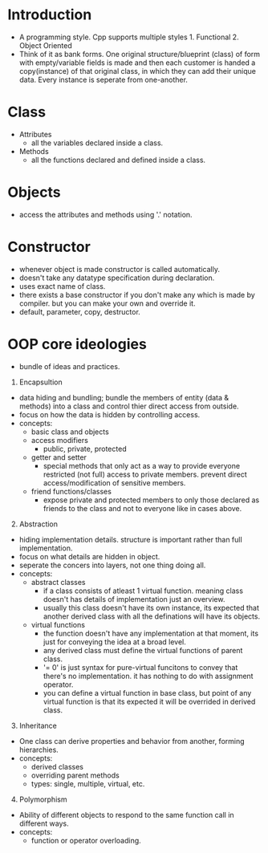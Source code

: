 # Introduction
- A programming style. Cpp supports multiple styles 1. Functional 2. Object Oriented
- Think of it as bank forms. One original structure/blueprint (class) of form with empty/variable fields is made and then each customer is handed a copy(instance) of that original class, in which they can add their unique data. Every instance is seperate from one-another.

# Class
- Attributes
    - all the variables declared inside a class.
- Methods
    - all the functions declared and defined inside a class.

# Objects
- access the attributes and methods using '.' notation.

# Constructor
- whenever object is made constructor is called automatically.
- doesn't take any datatype specification during declaration.
- uses exact name of class.
- there exists a base constructor if you don't make any which is made by compiler. but you can make your own and override it.
- default, parameter, copy, destructor.

# OOP core ideologies
- bundle of ideas and practices.
1. Encapsultion
- data hiding and bundling; bundle the members of entity (data & methods) into a class and control thier direct access from outside.
- focus on how the data is hidden by controlling access.
- concepts:
    - basic class and objects
    - access modifiers
        - public, private, protected
    - getter and setter
        - special methods that only act as a way to provide everyone restricted (not full) access to private members. prevent direct access/modification of sensitive members.
    - friend functions/classes
        - expose private and protected members to only those declared as friends to the class and not to everyone like in cases above.
2. Abstraction
- hiding implementation details. structure is important rather than full implementation.
- focus on what details are hidden in object.
- seperate the concers into layers, not one thing doing all.
- concepts:
    - abstract classes
        - if a class consists of atleast 1 virtual function. meaning class doesn't has details of implementation just an overview.
        - usually this class doesn't have its own instance, its expected that another derived class with all the definations will have its objects.
    - virtual functions
        - the function doesn't have any implementation at that moment, its just for conveying the idea at a broad level.
        - any derived class must define the virtual functions of parent class.
        - '= 0' is just syntax for pure-virtual funcitons to convey that there's no implementation. it has nothing to do with assignment operator.
        - you can define a virtual function in base class, but point of any virtual function is that its expected it will be overrided in derived class.
3. Inheritance
- One class can derive properties and behavior from another, forming hierarchies.
- concepts:
    - derived classes
    - overriding parent methods
    - types: single, multiple, virtual, etc.
4. Polymorphism
- Ability of different objects to respond to the same function call in different ways.
- concepts:
    - function or operator overloading.
